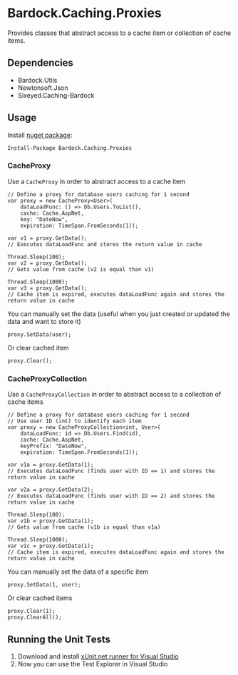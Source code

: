 Bardock.Caching.Proxies
=======================

Provides classes that abstract access to a cache item or collection of cache items.

## Dependencies

* Bardock.Utils
* Newtonsoft.Json
* Sixeyed.Caching-Bardock

## Usage

Install [nuget package](https://www.nuget.org/packages/Bardock.Caching.Proxies/):

	Install-Package Bardock.Caching.Proxies

### CacheProxy

Use a `CacheProxy` in order to abstract access to a cache item

	// Define a proxy for database users caching for 1 second
	var proxy = new CacheProxy<User>(
		dataLoadFunc: () => Db.Users.ToList(), 
		cache: Cache.AspNet, 
		key: "DateNow", 
		expiration: TimeSpan.FromSeconds(1));

    var v1 = proxy.GetData();
	// Executes dataLoadFunc and stores the return value in cache
 
    Thread.Sleep(100);
    var v2 = proxy.GetData();
	// Gets value from cache (v2 is equal than v1)

    Thread.Sleep(1000);
    var v3 = proxy.GetData();
	// Cache item is expired, executes dataLoadFunc again and stores the return value in cache

You can manually set the data (useful when you just created or updated the data and want to store it)

	proxy.SetData(user);

Or clear cached item

	proxy.Clear();

### CacheProxyCollection

Use a `CacheProxyCollection` in order to abstract access to a collection of cache items

	// Define a proxy for database users caching for 1 second
	// Use user ID (int) to identify each item 
	var proxy = new CacheProxyCollection<int, User>(
		dataLoadFunc: id => Db.Users.Find(id), 
		cache: Cache.AspNet, 
		keyPrefix: "DateNow", 
		expiration: TimeSpan.FromSeconds(1));

    var v1a = proxy.GetData(1);
	// Executes dataLoadFunc (finds user with ID == 1) and stores the return value in cache

    var v2a = proxy.GetData(2);
	// Executes dataLoadFunc (finds user with ID == 2) and stores the return value in cache
 
    Thread.Sleep(100);
    var v1b = proxy.GetData(1);
	// Gets value from cache (v1b is equal than v1a)

    Thread.Sleep(1000);
    var v1c = proxy.GetData(1);
	// Cache item is expired, executes dataLoadFunc again and stores the return value in cache

You can manually set the data of a specific item

	proxy.SetData(1, user);

Or clear cached items

	proxy.Clear(1);
	proxy.ClearAll();

## Running the Unit Tests

1. Download and install [xUnit.net runner for Visual Studio](https://visualstudiogallery.msdn.microsoft.com/463c5987-f82b-46c8-a97e-b1cde42b9099)
2. Now you can use the Test Explorer in Visual Studio